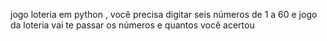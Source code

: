 jogo loteria em python , você precisa digitar seis números de 1 a 60 e jogo da loteria vai te passar os números e quantos você acertou 
